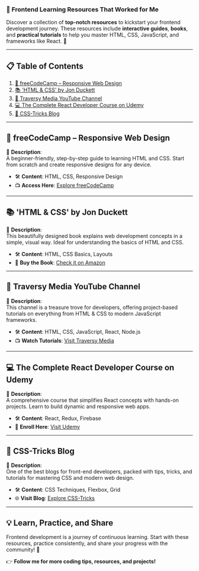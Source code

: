 ### 🚀 **Frontend Learning Resources That Worked for Me**  

Discover a collection of **top-notch resources** to kickstart your frontend development journey. These resources include **interactive guides**, **books**, and **practical tutorials** to help you master HTML, CSS, JavaScript, and frameworks like React. 🌟  

---

## 📋 **Table of Contents**  

1. [📖 freeCodeCamp – Responsive Web Design](#-freecodecamp-responsive-web-design)  
2. [📚 'HTML & CSS' by Jon Duckett](#-html--css-by-jon-duckett)  
3. [🎥 Traversy Media YouTube Channel](#-traversy-media-youtube-channel)  
4. [💻 The Complete React Developer Course on Udemy](#-the-complete-react-developer-course-on-udemy)  
5. [📄 CSS-Tricks Blog](#-css-tricks-blog)  

---

## 📖 **freeCodeCamp – Responsive Web Design**  

📂 **Description**:  
A beginner-friendly, step-by-step guide to learning HTML and CSS. Start from scratch and create responsive designs for any device.  

- 🛠️ **Content**: HTML, CSS, Responsive Design  
- 📺 **Access Here**: [Explore freeCodeCamp](https://www.freecodecamp.org/learn)  

---

## 📚 **'HTML & CSS' by Jon Duckett**  

📂 **Description**:  
This beautifully designed book explains web development concepts in a simple, visual way. Ideal for understanding the basics of HTML and CSS.  

- 🛠️ **Content**: HTML, CSS Basics, Layouts  
- 📘 **Buy the Book**: [Check it on Amazon](https://www.amazon.com/HTML-CSS-Design-Build-Websites/dp/1118008189)  

---

## 🎥 **Traversy Media YouTube Channel**  

📂 **Description**:  
This channel is a treasure trove for developers, offering project-based tutorials on everything from HTML & CSS to modern JavaScript frameworks.  

- 🛠️ **Content**: HTML, CSS, JavaScript, React, Node.js  
- 📺 **Watch Tutorials**: [Visit Traversy Media](https://www.youtube.com/user/TechGuyWeb)  

---

## 💻 **The Complete React Developer Course on Udemy**  

📂 **Description**:  
A comprehensive course that simplifies React concepts with hands-on projects. Learn to build dynamic and responsive web apps.  

- 🛠️ **Content**: React, Redux, Firebase  
- 📘 **Enroll Here**: [Visit Udemy](https://www.udemy.com/course/react-2nd-edition/)  

---

## 📄 **CSS-Tricks Blog**  

📂 **Description**:  
One of the best blogs for front-end developers, packed with tips, tricks, and tutorials for mastering CSS and modern web design.  

- 🛠️ **Content**: CSS Techniques, Flexbox, Grid  
- 🌐 **Visit Blog**: [Explore CSS-Tricks](https://css-tricks.com/)  

---

## 💡 **Learn, Practice, and Share**  

Frontend development is a journey of continuous learning. Start with these resources, practice consistently, and share your progress with the community! 🚀  

👉 **Follow me for more coding tips, resources, and projects!**  
